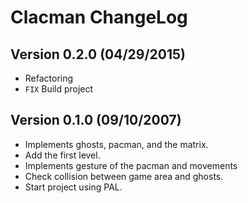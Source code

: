 # Clacman ChangeLog

## Version 0.2.0 (04/29/2015)

* Refactoring
* ``FIX`` Build project

## Version 0.1.0 (09/10/2007)

* Implements ghosts, pacman, and the matrix.
* Add the first level.
* Implements gesture of the pacman and movements
* Check collision between game area and ghosts.
* Start project using PAL.
